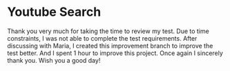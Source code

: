 # Youtube Search
Thank you very much for taking the time to review my test.
Due to time constraints, I was not able to complete the test requirements.
After discussing with Maria, I created this improvement branch to improve the test better. And I spent 1 hour to improve this project.
Once again I sincerely thank you. Wish you a good day!
